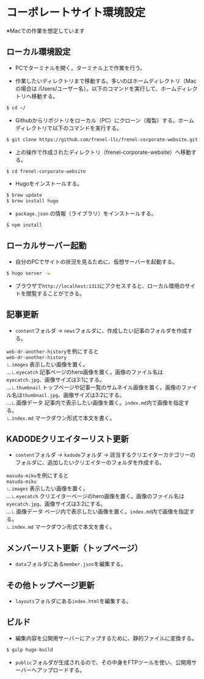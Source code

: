 # コーポレートサイト環境設定

※Macでの作業を想定しています

## ローカル環境設定

- PCでターミナルを開く。ターミナル上で作業を行う。

- 作業したいディレクトリまで移動する。多いのはホームディレクトリ（Macの場合は /Users/ユーザー名）。以下のコマンドを実行して、ホームディレクトリへ移動する。
```sh
$ cd ~/
```

- Githubからリポジトリをローカル（PC）にクローン（複製）する。ホームディレクトリで以下のコマンドを実行する。
```sh
$ git clone https://github.com/frenel-llc/frenel-corporate-website.git
```

- 上の操作で作成されたディレクトリ（frenel-corporate-website）へ移動する。
```sh
$ cd frenel-corporate-website
```

- Hugoをインストールする。
```sh
$ brew update
$ brew install hugo
```

- `package.json` の情報（ライブラリ）をインストールする。
```sh
$ npm install
```

## ローカルサーバー起動

- 自分のPCでサイトの状況を見るために、仮想サーバーを起動する。
```sh
$ hugo server -w
```

- ブラウザで`http://localhost:1313`にアクセスすると、ローカル環境のサイトを閲覧することができる。

## 記事更新

- `content`フォルダ -> `news`フォルダに、作成したい記事のフォルダを作成する。

`web-dr-another-history`を例にすると<br>
`web-dr-another-history`<br>
∟`images` 表示したい画像を置く。<br>
...∟`eyecatch` 記事ページのhero画像を置く。画像のファイル名は`eyecatch.jpg`、画像サイズは3:1にする。<br>
...∟`thumbnail` トップページや記事一覧のサムネイル画像を置く。画像のファイル名は`thumbnail.jpg`、画像サイズは3:2にする。<br>
...∟画像データ 記事内で表示したい画像を置く。`index.md`内で画像を指定する。<br>
∟`index.md` マークダウン形式で本文を書く。<br>

## KADODEクリエイターリスト更新

- `content`フォルダ -> `kadode`フォルダ -> 該当するクリエイターカテゴリーのフォルダに、追加したいクリエイターのフォルダを作成する。

`masuda-miku`を例にすると<br>
`masuda-miku`<br>
∟`images` 表示したい画像を置く。<br>
...∟`eyecatch` クリエイターページのhero画像を置く。画像のファイル名は`eyecatch.jpg`、画像サイズは3:2にする。<br>
...∟画像データ ページ内で表示したい画像を置く。`index.md`内で画像を指定する。<br>
∟`index.md` マークダウン形式で本文を書く。<br>

## メンバーリスト更新（トップページ）

- `data`フォルダにある`member.json`を編集する。

## その他トップページ更新

- `layouts`フォルダにある`index.html`を編集する。

## ビルド

- 編集内容を公開用サーバーにアップするために、静的ファイルに変換する。
```sh
$ gulp hugo-build
```

- `public`フォルダが生成されるので、その中身をFTPツールを使い、公開用サーバーへアップロードする。



